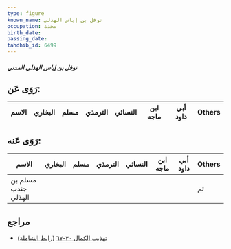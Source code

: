 ```yaml
---
type: figure
known_name: نوفل بن إياس الهذلي
occupation: محدث
birth_date:
passing_date:
tahdhib_id: 6499
---
```

##### نوفل بن إياس الهذلي المدني

## رَوَى عَن:
| الاسم | البخاري | مسلم | الترمذي | النسائي | ابن ماجه | أبي داود | Others |
| ----- | ------- | ---- | ------- | ------- | -------- | -------- | ------ |
## رَوَى عَنه:
| الاسم               | البخاري | مسلم | الترمذي | النسائي | ابن ماجه | أبي داود | Others |
| ------------------- | ------- | ---- | ------- | ------- | -------- | -------- | ------ |
| مسلم بن جندب الهذلي |         |      |         |         |          |          | تم     |
## مراجع
- [تهذيب الكمال ٣٠-٦٧](obsidian://open?vault=Tahdhib-al-Kamal&file=Figures/٦٤٩٩-نوفل%20بن%20إياس%20الهذلي%20المدني) ([رابط الشاملة](https://shamela.ws/book/3722/16133))